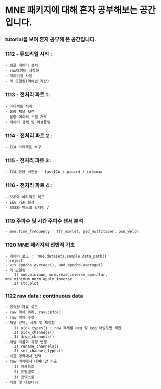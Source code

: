 # MNE 패키지에 대해 혼자 공부해보는 공간 입니다.

### tutorial을 보며 혼자 공부해 본 공간입니다.

### 1112 - 튜토리얼 시작 : 
    - 샘플 데이터 설치 
    - raw데이터 시각화 
    - 역이미징 사용 
    - 역 모델링(역해법 계산)

### 1113 - 전처리 파트 1 : 
    - 아티팩트 처리 
    - 불량 채널 보간 
    - 불량 데이터 스팬 거부 
    - 데이터 정제 및 리샘플링

### 1114 - 전처리 파트 2 : 
    - ICA 아티팩트 복구

### 1115 - 전처리 파트 3 : 
    - ICA 응용 버전들 - fastICA / picard / infomax

### 1116 - 전처리 파트 4 : 
    - SSP와 아티팩트 복구 
    - EEG 기준 설정 
    - SSS와 멕스웰 필터링 / 
### 1119 주파수 및 시간 주파수 센서 분석
    - mne.time_frequency : tfr_morlet, psd_multitaper, psd_welch
    
### 1120 MNE 패키지의 전반적 기초
    - 데이터 로드 :  mne.datasets.sample.data_path() 
    - reject
    - vis_epochs.average(), aud_epochs.average()
    - 역 모델링 
        1) mne.minimum_norm.read_inverse_operator, mne.minimum_norm.apply_inverse
        2) stc.plot
### 1122 raw data : continuous data
    - 연속형 자료 로드
    - raw 객체 쿼리, raw.info()
    - raw 객체 수정
    - 채널 선택, 삭제 및 재정렬
        1) pick_types() : raw 객체를 eeg 및 eog 채널로만 제한
        2) pick_channels()
        3) drop_channels()
    - 채널 이름과 유형 변경 
        1) rename_channels()
        2) set_channel_types() 
    - 시간 영역에서 선택
    - raw 객체에서 데이터만 추출
        1) 이름으로
        2) 유형별로 
        3) 인덱스로
    - 저장 및 내보내기
